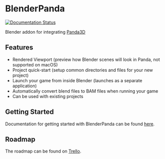 # BlenderPanda
[![Documentation Status](https://readthedocs.org/projects/blenderpanda/badge/?version=latest)](http://blenderpanda.readthedocs.io/en/latest/?badge=latest)

Blender addon for integrating [Panda3D](http://www.panda3d.org/)

## Features
* Rendered Viewport (preview how Blender scenes will look in Panda, not supported on macOS)
* Project quick-start (setup common directories and files for your new project)
* Launch your game from inside Blender (launches as a separate application)
* Automatically convert blend files to BAM files when running your game
* Can be used with existing projects

## Getting Started
Documentation for getting started with BlenderPanda can be found [here](https://blenderpanda.readthedocs.org/en/latest/getting_started.html).

## Roadmap
The roadmap can be found on [Trello](https://trello.com/b/P7jBDDsS/roadmap).
